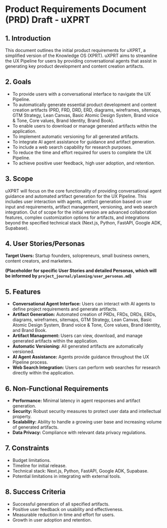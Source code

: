 # Product Requirements Document (PRD) Draft - uXPRT

## 1. Introduction

This document outlines the initial product requirements for uXPRT, a simplified version of the Knowledge OS (XPRT). uXPRT aims to streamline the UX Pipeline for users by providing conversational agents that assist in generating key product development and content creation artifacts.

## 2. Goals

- To provide users with a conversational interface to navigate the UX Pipeline.
- To automatically generate essential product development and content creation artifacts (PRD, FRD, DRD, ERD, diagrams, wireframes, sitemaps, GTM Strategy, Lean Canvas, Basic Atomic Design System, Brand voice & Tone, Core values, Brand Identity, Brand Book).
- To enable users to download or manage generated artifacts within the application.
- To implement automatic versioning for all generated artifacts.
- To integrate AI agent assistance for guidance and artifact generation.
- To include a web search capability for research purposes.
- To reduce the time and effort required for users to complete the UX Pipeline.
- To achieve positive user feedback, high user adoption, and retention.

## 3. Scope

uXPRT will focus on the core functionality of providing conversational agent guidance and automated artifact generation for the UX Pipeline. This includes user interaction with agents, artifact generation based on user input and requirements, artifact management, versioning, and web search integration. Out of scope for the initial version are advanced collaboration features, complex customization options for artifacts, and integrations beyond the specified technical stack (Next.js, Python, FastAPI, Google ADK, Supabase).

## 4. User Stories/Personas

**Target Users:** Startup founders, solopreneurs, small business owners, content creators, and marketers.

__(Placeholder for specific User Stories and detailed Personas, which will be informed by `project_journal/planning/user_personas.md`)__

## 5. Features

- **Conversational Agent Interface:** Users can interact with AI agents to define project requirements and generate artifacts.
- **Artifact Generation:** Automated creation of PRDs, FRDs, DRDs, ERDs, diagrams, wireframes, sitemaps, GTM Strategy, Lean Canvas, Basic Atomic Design System, Brand voice & Tone, Core values, Brand Identity, and Brand Book.
- **Artifact Management:** Users can view, download, and manage generated artifacts within the application.
- **Automatic Versioning:** All generated artifacts are automatically versioned.
- **AI Agent Assistance:** Agents provide guidance throughout the UX Pipeline process.
- **Web Search Integration:** Users can perform web searches for research directly within the application.

## 6. Non-Functional Requirements

- **Performance:** Minimal latency in agent responses and artifact generation.
- **Security:** Robust security measures to protect user data and intellectual property.
- **Scalability:** Ability to handle a growing user base and increasing volume of generated artifacts.
- **Data Privacy:** Compliance with relevant data privacy regulations.

## 7. Constraints

- Budget limitations.
- Timeline for initial release.
- Technical stack: Next.js, Python, FastAPI, Google ADK, Supabase.
- Potential limitations in integrating with external tools.

## 8. Success Criteria

- Successful generation of all specified artifacts.
- Positive user feedback on usability and effectiveness.
- Measurable reduction in time and effort for users.
- Growth in user adoption and retention.

